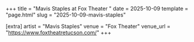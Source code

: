 +++
title = "Mavis Staples at Fox Theater "
date = 2025-10-09
template = "page.html"
slug = "2025-10-09-mavis-staples"

[extra]
artist = "Mavis Staples"
venue = "Fox Theater"
venue_url = "https://www.foxtheatretucson.com/"
+++
